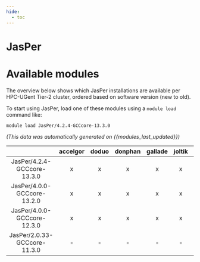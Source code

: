 ```yaml
---
hide:
  - toc
---
```


JasPer
======

# Available modules


The overview below shows which JasPer installations are available per HPC-UGent Tier-2 cluster, ordered based on software version (new to old).

To start using JasPer, load one of these modules using a `module load` command like:

```shell
module load JasPer/4.2.4-GCCcore-13.3.0
```

*(This data was automatically generated on {{modules_last_updated}})*

| |accelgor|doduo|donphan|gallade|joltik|litleo|shinx|
| :---: | :---: | :---: | :---: | :---: | :---: | :---: | :---: |
|JasPer/4.2.4-GCCcore-13.3.0|x|x|x|x|x|x|x|
|JasPer/4.0.0-GCCcore-13.2.0|x|x|x|x|x|x|x|
|JasPer/4.0.0-GCCcore-12.3.0|x|x|x|x|x|x|x|
|JasPer/2.0.33-GCCcore-11.3.0|-|-|-|-|-|x|x|
